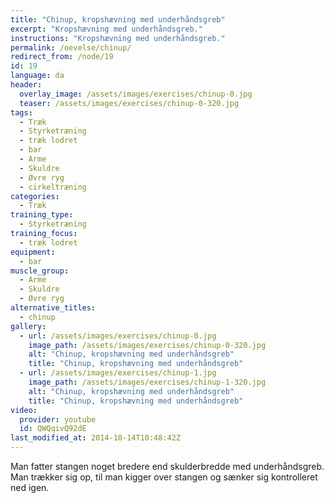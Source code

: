 ```yaml
---
title: "Chinup, kropshævning med underhåndsgreb"
excerpt: "Kropshævning med underhåndsgreb."
instructions: "Kropshævning med underhåndsgreb."
permalink: /oevelse/chinup/
redirect_from: /node/19
id: 19
language: da
header:
  overlay_image: /assets/images/exercises/chinup-0.jpg
  teaser: /assets/images/exercises/chinup-0-320.jpg
tags:
  - Træk
  - Styrketræning
  - træk lodret
  - bar
  - Arme
  - Skuldre
  - Øvre ryg
  - cirkeltræning
categories:
  - Træk
training_type: 
  - Styrketræning
training_focus: 
  - træk lodret
equipment:
  - bar
muscle_group:
  - Arme
  - Skuldre
  - Øvre ryg
alternative_titles:
  - chinup
gallery:
  - url: /assets/images/exercises/chinup-0.jpg
    image_path: /assets/images/exercises/chinup-0-320.jpg
    alt: "Chinup, kropshævning med underhåndsgreb"
    title: "Chinup, kropshævning med underhåndsgreb"
  - url: /assets/images/exercises/chinup-1.jpg
    image_path: /assets/images/exercises/chinup-1-320.jpg
    alt: "Chinup, kropshævning med underhåndsgreb"
    title: "Chinup, kropshævning med underhåndsgreb"
video:
  provider: youtube
  id: QWQqivQ92dE
last_modified_at: 2014-10-14T10:48:42Z
---
```


Man fatter stangen noget bredere end skulderbredde med underhåndsgreb. Man trækker sig op, til man kigger over stangen og sænker sig kontrolleret ned igen.
